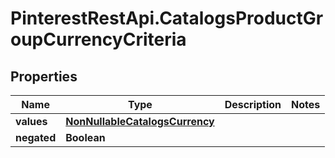 # PinterestRestApi.CatalogsProductGroupCurrencyCriteria

## Properties

Name | Type | Description | Notes
------------ | ------------- | ------------- | -------------
**values** | [**NonNullableCatalogsCurrency**](NonNullableCatalogsCurrency.md) |  | 
**negated** | **Boolean** |  | 


